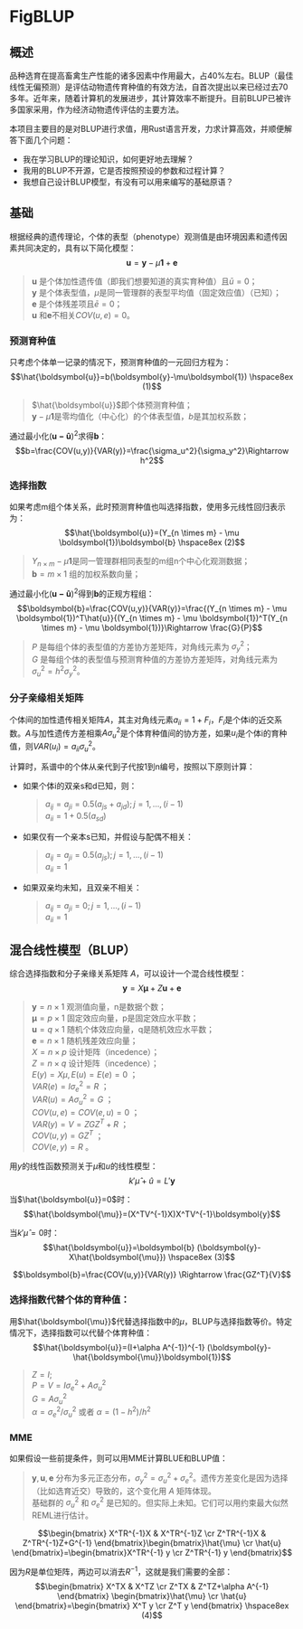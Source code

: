 # FigBLUP
## 概述
品种选育在提高畜禽生产性能的诸多因素中作用最大，占40%左右。BLUP（最佳线性无偏预测）是评估动物遗传育种值的有效方法，自首次提出以来已经过去70多年。近年来，随着计算机的发展进步，其计算效率不断提升。目前BLUP已被许多国家采用，作为经济动物遗传评估的主要方法。

本项目主要目的是对BLUP进行求值，用Rust语言开发，力求计算高效，并顺便解答下面几个问题：
- 我在学习BLUP的理论知识，如何更好地去理解？
- 我用的BLUP不开源，它是否按照预设的参数和过程计算？
- 我想自己设计BLUP模型，有没有可以用来编写的基础原语？

## 基础
根据经典的遗传理论，个体的表型（phenotype）观测值是由环境因素和遗传因素共同决定的，具有以下简化模型：
$$\boldsymbol{u}=\boldsymbol{y}-\mu\boldsymbol{1}+\boldsymbol{e}$$
> $\boldsymbol{u}$ 是个体加性遗传值（即我们想要知道的真实育种值）且$\bar{u}=0$；<br>
> $\boldsymbol{y}$ 是个体表型值，$\mu$是同一管理群的表型平均值（固定效应值）（已知）；<br>
> $\boldsymbol{e}$ 是个体残差项且$\bar{e}=0$；<br>
> $\boldsymbol{u}$ 和$\boldsymbol{e}$不相关$COV(u,e)=0$。<br>


### 预测育种值
只考虑个体单一记录的情况下，预测育种值的一元回归方程为：
$$\hat{\boldsymbol{u}}=b(\boldsymbol{y}-\mu\boldsymbol{1})    \hspace8ex (1)$$
> $\hat{\boldsymbol{u}}$即个体预测育种值；<br>
> $\boldsymbol{y}-\mu\boldsymbol{1}$是零均值化（中心化）的个体表型值，$b$是其加权系数；<br>

通过最小化$(\boldsymbol{u-\hat{u}})^2$求得$\boldsymbol{b}$：
$$b=\frac{COV(u,y)}{VAR(y)}=\frac{\sigma_u^2}{\sigma_y^2}\Rightarrow h^2$$

### 选择指数
如果考虑m组个体关系，此时预测育种值也叫选择指数，使用多元线性回归表示为：
$$\hat{\boldsymbol{u}}=(Y_{n \times m} - \mu \boldsymbol{1})\boldsymbol{b}    \hspace8ex (2)$$
> $Y_{n \times m} - \mu \boldsymbol{1}$是同一管理群相同表型的m组n个中心化观测数据；<br>
> $\boldsymbol{b}=m \times 1$ 组的加权系数向量；<br>

通过最小化$(\boldsymbol{u-\hat{u}})^2$得到$\boldsymbol{b}$的正规方程组：
$$\boldsymbol{b}=\frac{COV(u,y)}{VAR(y)}=\frac{(Y_{n \times m} - \mu \boldsymbol{1})^T\hat{u}}{(Y_{n \times m} - \mu \boldsymbol{1})^T(Y_{n \times m} - \mu \boldsymbol{1})}\Rightarrow \frac{G}{P}$$
> $P$ 是每组个体的表型值的方差协方差矩阵，对角线元素为 $\sigma_y^2$；<br>
> $G$ 是每组个体的表型值与预测育种值的方差协方差矩阵，对角线元素为 $\sigma_u^2=h^2\sigma_y^2$。<br>


### 分子亲缘相关矩阵
个体间的加性遗传相关矩阵$A$，其主对角线元素$a_{ii}=1+F_i$，$F_i$是个体i的近交系数。$A$与加性遗传方差相乘$A\sigma_u^2$是个体育种值间的协方差，如果$u_i$是个体i的育种值，则$VAR(u_i)=a_{ii}\sigma_u^2$。

计算时，系谱中的个体从亲代到子代按1到n编号，按照以下原则计算：
- 如果个体i的双亲s和d已知，则：
    > $a_{ij}=a_{ji}=0.5(a_{js}+a_{jd});j=1,...,(i-1)$ <br>
    > $a_{ii}=1+0.5(a_{sd})$ <br>
- 如果仅有一个亲本s已知，并假设与配偶不相关：
    > $a_{ij}=a_{ji}=0.5(a_{js});j=1,...,(i-1)$ <br>
    > $a_{ii}=1$ <br>
- 如果双亲均未知，且双亲不相关：
    > $a_{ij}=a_{ji}=0;j=1,...,(i-1)$ <br>
    > $a_{ii}=1$ <br>


## 混合线性模型（BLUP）
综合选择指数和分子亲缘关系矩阵 $A$，可以设计一个混合线性模型：
$$\boldsymbol{y}=X\boldsymbol{\mu}+Z\boldsymbol{u}+\boldsymbol{e}$$
> $\boldsymbol{y}=n \times 1$ 观测值向量，n是数据个数；<br>
> $\boldsymbol{\mu}=p \times 1$ 固定效应向量，p是固定效应水平数；<br>
> $\boldsymbol{u}=q \times 1$ 随机个体效应向量，q是随机效应水平数；<br>
> $\boldsymbol{e}=n \times 1$ 随机残差效应向量；<br>
> $X=n \times p$ 设计矩阵（incedence）；<br>
> $Z=n \times q$ 设计矩阵（incedence）；<br>
> $E(y)=X\mu,E(u)=E(e)=0$ ；<br>
> $VAR(e)=I\sigma_e^2=R$ ；<br>
> $VAR(u)=A\sigma_u^2=G$ ；<br>
> $COV(u,e)=COV(e,u)=0$ ；<br>
> $VAR(y)=V=ZGZ^T+R$ ；<br>
> $COV(u,y)=GZ^T$ ；<br>
> $COV(e,y)=R$ 。

用$y$的线性函数预测关于$\mu$和$u$的线性模型：
$$k'\hat{\mu}+\hat{u}=L'\boldsymbol{y}$$

当$\hat{\boldsymbol{u}}=0$时：
$$\hat{\boldsymbol{\mu}}=(X^TV^{-1}X)X^TV^{-1}\boldsymbol{y}$$

当$k'\hat{\mu}=0$时：
$$\hat{\boldsymbol{u}}=\boldsymbol{b} (\boldsymbol{y}-X\hat{\boldsymbol{\mu}})     \hspace8ex (3)$$

$$\boldsymbol{b}=\frac{COV(u,y)}{VAR(y)} \Rightarrow  \frac{GZ^T}{V}$$

### 选择指数代替个体的育种值：
用$\hat{\boldsymbol{\mu}}$代替选择指数中的$\mu$，BLUP与选择指数等价。特定情况下，选择指数可以代替个体育种值：
$$\hat{\boldsymbol{u}}=(I+\alpha A^{-1})^{-1} (\boldsymbol{y}-\hat{\boldsymbol{\mu}}\boldsymbol{1})$$
> $Z=I;$ <br>
> $P=V=I \sigma_e^2 + A \sigma_u^2$ <br>
> $G=A \sigma_u^2$ <br>
> $\alpha=\sigma_e^2 / \sigma_u^2$ 或者 $\alpha=(1-h^2) / h^2$ <br>

### MME
如果假设一些前提条件，则可以用MME计算BLUE和BLUP值：
> $\boldsymbol{y}, \boldsymbol{u}, \boldsymbol{e}$ 分布为多元正态分布，$\sigma_y^2=\sigma_u^2 + \sigma_e^2$。遗传方差变化是因为选择（比如选育近交）导致的，这个变化用 $A$ 矩阵体现。<br>
> 基础群的 $\sigma_u^2$ 和 $\sigma_e^2$ 是已知的。但实际上未知。它们可以用约束最大似然REML进行估计。<br>

$$\begin{bmatrix} X^TR^{-1}X & X^TR^{-1}Z \cr Z^TR^{-1}X & Z^TR^{-1}Z+G^{-1} \end{bmatrix}\begin{bmatrix}\hat{\mu} \cr \hat{u} \end{bmatrix}=\begin{bmatrix}X^TR^{-1} y \cr Z^TR^{-1} y \end{bmatrix}$$

因为$R$是单位矩阵，两边可以消去$R^{-1}$，这就是我们需要的全部：
$$\begin{bmatrix} X^TX & X^TZ \cr Z^TX & Z^TZ+\alpha A^{-1} \end{bmatrix} \begin{bmatrix}\hat{\mu} \cr \hat{u} \end{bmatrix}=\begin{bmatrix} X^T y \cr Z^T y \end{bmatrix} \hspace8ex (4)$$
